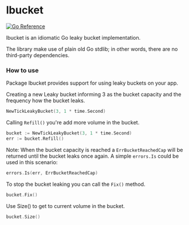 # lbucket
[![Go Reference](https://pkg.go.dev/badge/github.com/alexrios/lbucket.svg)](https://pkg.go.dev/github.com/alexrios/lbucket?tab=doc)

lbucket is an idiomatic Go leaky bucket implementation.

The library make use of plain old Go stdlib; in other words, there are no third-party dependencies.

### How to use
Package lbucket provides support for using leaky buckets on your app.

Creating a new Leaky bucket informing 3 as the bucket capacity and the frequency how the bucket leaks.
```go
NewTickLeakyBucket(3, 1 * time.Second)
```

Calling `Refill()` you're add more volume in the bucket.
```go
bucket := NewTickLeakyBucket(3, 1 * time.Second)
err := bucket.Refill()
```
Note: When the bucket capacity is reached a `ErrBucketReachedCap` will be returned until the bucket leaks once again.
A simple `errors.Is` could be used in this scenario:
```go
errors.Is(err, ErrBucketReachedCap)
```

To stop the bucket leaking you can call the `Fix()` method.
```go
bucket.Fix()
```

Use Size() to get to current volume in the bucket.
```go
bucket.Size()
```